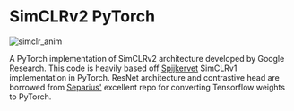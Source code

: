 # SimCLRv2 PyTorch
![simclr_anim](https://github.com/kaipak/SimCLRv2-PyTorch/blob/main/images/simclrv2_anim.gif)

A PyTorch implementation of SimCLRv2 architecture developed by Google Research. This code is 
heavily based off [Spijkervet](https://github.com/Spijkervet/SimCLR) SimCLRv1 implementation 
in PyTorch. ResNet architecture and contrastive head are borrowed from 
[Separius'](https://github.com/Separius/SimCLRv2-Pytorch) excellent repo for converting 
Tensorflow weights to PyTorch. 



